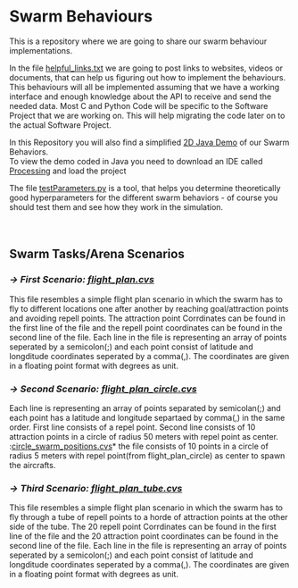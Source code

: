 # Swarm Behaviours
This is a repository where we are going to share our swarm behaviour implementations.

In the file [helpful_links.txt](helpful_links.txt) we are going to post links to websites, videos or documents, that can help us figuring out how to implement the behaviours.
This behaviours will all be implemented assuming that we have a working interface and enough knowledge about the API to receive and send the needed data.
Most C and Python Code will be specific to the Software Project that we are working on.
This will help migrating the code later on to the actual Software Project.

In this Repository you will also find a simplified [2D Java Demo](Java-Demo) of our Swarm Behaviors.<br>
To view the demo coded in Java you need to download an IDE called [Processing](https://processing.org/download/) and load the project

The file [testParameters.py](testParameters.py) is a tool, that helps you determine theoretically good hyperparameters for the different swarm behaviors - of course you should test them and see how they work in the simulation.<br><br><br>


## Swarm Tasks/Arena Scenarios
### *-> First Scenario: [flight_plan.cvs](Project-Code/Scenarios/flight_plan.cvs)*
This file resembles a simple flight plan scenario in which the swarm has to fly to different locations one after another by reaching goal/attraction points and avoiding repell points. The attraction point Corrdinates can be found in the first line of the file and the repell point coordinates can be found in the second line of the file. Each line in the file is representing an array of points seperated by a semicolon(;) and each point consist of latitude and longditude coordinates seperated by a comma(,). The coordinates are given in a floating point format with degrees as unit.

### *-> Second Scenario: [flight_plan_circle.cvs](Project-Code/Scenarios/flight_plan_circle.cvs)*
Each line is representing an array of points separated by semicolan(;) and each point has a latitude and longitude separtaed by comma(,) in the same order. First line consists of a repel point. Second line consists of 10 attraction points in a circle of radius 50 meters with repel point as center.
:[circle_swarm_positions.cvs](Project-Code/Scenarios/circle_swarm_positions.cvs)*
the file consists of 10 points in a circle of radius 5 meters with repel point(from flight_plan_circle) as center to spawn the aircrafts.

### *-> Third Scenario: [flight_plan_tube.cvs](Project-Code/Scenarios/flight_plan_tube.cvs)*
This file resembles a simple flight plan scenario in which the swarm has to fly through a tube of repell points to a horde of attraction points at the other side of the tube. The  20 repell point Corrdinates can be found in the first line of the file and the 20 attraction point coordinates can be found in the second line of the file. Each line in the file is representing an array of points seperated by a semicolon(;) and each point consist of latitude and longditude coordinates seperated by a comma(,). The coordinates are given in a floating point format with degrees as unit.
